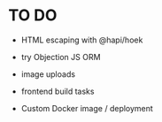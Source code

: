 # TO DO

+ HTML escaping with @hapi/hoek

+ try Objection JS ORM

+ image uploads

+ frontend build tasks

+ Custom Docker image / deployment
